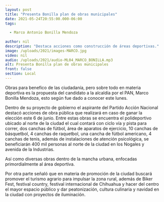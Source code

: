 ```yaml
---
layout: post
title: "Presenta Bonilla plan de obras municipales"
date: 2021-05-24T20:55:00.000-06:00
tags:
  
  - Marco Antonio Bonilla Mendoza
  
author: nil
description: "Destaca acciones como construcción de áreas deportivas."
image: /uploads/2021/images-MARCO.jpg
video: nil
audio: /uploads/2021/audio-ML04_MARCO_BONILLA.mp3
alt: Presenta Bonilla plan de obras municipales
front: false
section: Local
---
```


Obras para benefico de las ciudadanía, pero sobre todo en materia deportiva es la propuesta del candidato a la alcaldía por el PAN, Marco Bonilla Mendoza, esto según fue dado a conocer este lunes.

Dentro de su proyecto de gobierno el aspirante del Partido Acción Nacional destacó acciones de obra pública que realizará en caso de ganar la elección este 6 de junio. Entre estas obras se encuentra el polideportivo ubicado al norte de la ciudad el cual contará con ciclo vía y pista para correr, dos canchas de fútbol, área de aparatos de ejercicio, 10 canchas de básquetbol, 4 canchas de raquetbol, una cancha de fútbol americano, 4 canchas de tenis, además de instalaciones de atención psicológica, se beneficiarán 400 mil personas al norte de la ciudad en los Nogales y avenida de la Industrias.

Así como diversas obras dentro de la mancha urbana, enfocadas primordialmente al área deportiva.

Por otra parte señaló que en materia de promoción de la ciudad buscará promover el turismo agrario para impulsar la zona rural, además de Biker Fest, festival country, festival internacional de Chihuahua y hacer del centro el mayor espacio público y dar peatonización, cultura culinaria y navidad en la ciudad con proyectos de iluminación.

